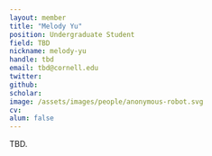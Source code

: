```yaml
---
layout: member
title: "Melody Yu"
position: Undergraduate Student
field: TBD
nickname: melody-yu
handle: tbd
email: tbd@cornell.edu
twitter:
github:
scholar:
image: /assets/images/people/anonymous-robot.svg
cv:
alum: false
---
```

TBD.
